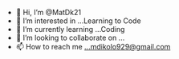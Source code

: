 - 👋 Hi, I’m @MatDk21
- 👀 I’m interested in ...Learning to Code
- 🌱 I’m currently learning ...Coding
- 💞️ I’m looking to collaborate on ...
- 📫 How to reach me ...mdikolo929@gmail.com

<!---
MatDk21/MatDk21 is a ✨ special ✨ repository because its `README.md` (this file) appears on your GitHub profile.
You can click the Preview link to take a look at your changes.
--->
